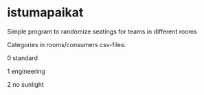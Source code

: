 # istumapaikat
Simple program to randomize seatings for teams in different rooms

Categories in rooms/consumers csv-files:

0 standard

1 engineering

2 no sunlight
